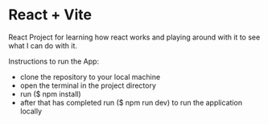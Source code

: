 # React + Vite

React Project for learning how react works and playing around with it to see what I can do with it.

Instructions to run the App:

 - clone the repository to your local machine
 - open the terminal in the project directory
 - run ($ npm install)
 - after that has completed run ($ npm run dev) to run the application locally
